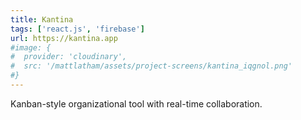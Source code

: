 ```yaml
---
title: Kantina
tags: ['react.js', 'firebase']
url: https://kantina.app
#image: {
#  provider: 'cloudinary',
#  src: '/mattlatham/assets/project-screens/kantina_iqgnol.png'
#}
---
```


Kanban-style organizational tool with real-time collaboration.
